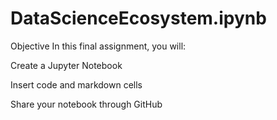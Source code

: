 # DataScienceEcosystem.ipynb

Objective
In this final assignment, you will:

Create a Jupyter Notebook

Insert code and markdown cells

Share your notebook through GitHub
